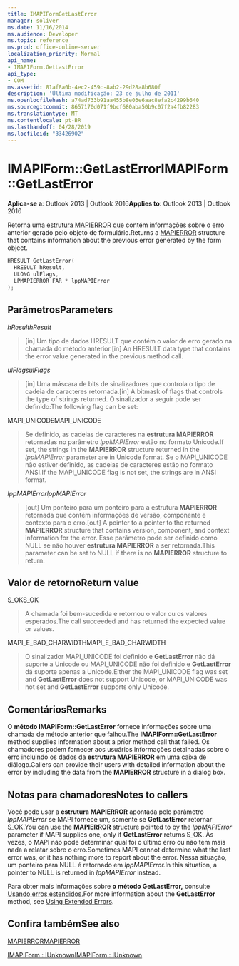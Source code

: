 ```yaml
---
title: IMAPIFormGetLastError
manager: soliver
ms.date: 11/16/2014
ms.audience: Developer
ms.topic: reference
ms.prod: office-online-server
localization_priority: Normal
api_name:
- IMAPIForm.GetLastError
api_type:
- COM
ms.assetid: 81af8a0b-4ec2-459c-8ab2-29d28a8b680f
description: 'Última modificação: 23 de julho de 2011'
ms.openlocfilehash: a74ad733b91aa455b8e03e6aac8efa2c4299b640
ms.sourcegitcommit: 8657170d071f9bcf680aba50b9c07f2a4fb82283
ms.translationtype: MT
ms.contentlocale: pt-BR
ms.lasthandoff: 04/28/2019
ms.locfileid: "33426902"
---
```

# <a name="imapiformgetlasterror"></a><span data-ttu-id="21217-103">IMAPIForm::GetLastError</span><span class="sxs-lookup"><span data-stu-id="21217-103">IMAPIForm::GetLastError</span></span>

  
  
<span data-ttu-id="21217-104">**Aplica-se a**: Outlook 2013 | Outlook 2016</span><span class="sxs-lookup"><span data-stu-id="21217-104">**Applies to**: Outlook 2013 | Outlook 2016</span></span> 
  
<span data-ttu-id="21217-105">Retorna uma [estrutura MAPIERROR](mapierror.md) que contém informações sobre o erro anterior gerado pelo objeto de formulário.</span><span class="sxs-lookup"><span data-stu-id="21217-105">Returns a [MAPIERROR](mapierror.md) structure that contains information about the previous error generated by the form object.</span></span> 
  
```cpp
HRESULT GetLastError(
  HRESULT hResult,
  ULONG ulFlags,
  LPMAPIERROR FAR * lppMAPIError
);
```

## <a name="parameters"></a><span data-ttu-id="21217-106">Parâmetros</span><span class="sxs-lookup"><span data-stu-id="21217-106">Parameters</span></span>

 <span data-ttu-id="21217-107">_hResult_</span><span class="sxs-lookup"><span data-stu-id="21217-107">_hResult_</span></span>
  
> <span data-ttu-id="21217-108">[in] Um tipo de dados HRESULT que contém o valor de erro gerado na chamada do método anterior.</span><span class="sxs-lookup"><span data-stu-id="21217-108">[in] An HRESULT data type that contains the error value generated in the previous method call.</span></span>
    
 <span data-ttu-id="21217-109">_ulFlags_</span><span class="sxs-lookup"><span data-stu-id="21217-109">_ulFlags_</span></span>
  
> <span data-ttu-id="21217-110">[in] Uma máscara de bits de sinalizadores que controla o tipo de cadeia de caracteres retornada.</span><span class="sxs-lookup"><span data-stu-id="21217-110">[in] A bitmask of flags that controls the type of strings returned.</span></span> <span data-ttu-id="21217-111">O sinalizador a seguir pode ser definido:</span><span class="sxs-lookup"><span data-stu-id="21217-111">The following flag can be set:</span></span> 
    
<span data-ttu-id="21217-112">MAPI_UNICODE</span><span class="sxs-lookup"><span data-stu-id="21217-112">MAPI_UNICODE</span></span> 
  
> <span data-ttu-id="21217-113">Se definido, as cadeias de caracteres na **estrutura MAPIERROR** retornadas no parâmetro  _lppMAPIError_ estão no formato Unicode.</span><span class="sxs-lookup"><span data-stu-id="21217-113">If set, the strings in the **MAPIERROR** structure returned in the  _lppMAPIError_ parameter are in Unicode format.</span></span> <span data-ttu-id="21217-114">Se o MAPI_UNICODE não estiver definido, as cadeias de caracteres estão no formato ANSI.</span><span class="sxs-lookup"><span data-stu-id="21217-114">If the MAPI_UNICODE flag is not set, the strings are in ANSI format.</span></span> 
    
 <span data-ttu-id="21217-115">_lppMAPIError_</span><span class="sxs-lookup"><span data-stu-id="21217-115">_lppMAPIError_</span></span>
  
> <span data-ttu-id="21217-116">[out] Um ponteiro para um ponteiro para a estrutura **MAPIERROR** retornada que contém informações de versão, componente e contexto para o erro.</span><span class="sxs-lookup"><span data-stu-id="21217-116">[out] A pointer to a pointer to the returned **MAPIERROR** structure that contains version, component, and context information for the error.</span></span> <span data-ttu-id="21217-117">Esse parâmetro pode ser definido como NULL se não houver **estrutura MAPIERROR** a ser retornada.</span><span class="sxs-lookup"><span data-stu-id="21217-117">This parameter can be set to NULL if there is no **MAPIERROR** structure to return.</span></span> 
    
## <a name="return-value"></a><span data-ttu-id="21217-118">Valor de retorno</span><span class="sxs-lookup"><span data-stu-id="21217-118">Return value</span></span>

<span data-ttu-id="21217-119">S_OK</span><span class="sxs-lookup"><span data-stu-id="21217-119">S_OK</span></span> 
  
> <span data-ttu-id="21217-120">A chamada foi bem-sucedida e retornou o valor ou os valores esperados.</span><span class="sxs-lookup"><span data-stu-id="21217-120">The call succeeded and has returned the expected value or values.</span></span>
    
<span data-ttu-id="21217-121">MAPI_E_BAD_CHARWIDTH</span><span class="sxs-lookup"><span data-stu-id="21217-121">MAPI_E_BAD_CHARWIDTH</span></span> 
  
> <span data-ttu-id="21217-122">O sinalizador MAPI_UNICODE foi definido e **GetLastError** não dá suporte a Unicode ou MAPI_UNICODE não foi definido e **GetLastError** dá suporte apenas a Unicode.</span><span class="sxs-lookup"><span data-stu-id="21217-122">Either the MAPI_UNICODE flag was set and **GetLastError** does not support Unicode, or MAPI_UNICODE was not set and **GetLastError** supports only Unicode.</span></span> 
    
## <a name="remarks"></a><span data-ttu-id="21217-123">Comentários</span><span class="sxs-lookup"><span data-stu-id="21217-123">Remarks</span></span>

<span data-ttu-id="21217-124">O **método IMAPIForm::GetLastError** fornece informações sobre uma chamada de método anterior que falhou.</span><span class="sxs-lookup"><span data-stu-id="21217-124">The **IMAPIForm::GetLastError** method supplies information about a prior method call that failed.</span></span> <span data-ttu-id="21217-125">Os chamadores podem fornecer aos usuários informações detalhadas sobre o erro incluindo os dados da **estrutura MAPIERROR** em uma caixa de diálogo.</span><span class="sxs-lookup"><span data-stu-id="21217-125">Callers can provide their users with detailed information about the error by including the data from the **MAPIERROR** structure in a dialog box.</span></span> 
  
## <a name="notes-to-callers"></a><span data-ttu-id="21217-126">Notas para chamadores</span><span class="sxs-lookup"><span data-stu-id="21217-126">Notes to callers</span></span>

<span data-ttu-id="21217-127">Você pode usar a **estrutura MAPIERROR** apontada pelo parâmetro  _lppMAPIError_ se MAPI fornece um, somente se **GetLastError** retornar S_OK.</span><span class="sxs-lookup"><span data-stu-id="21217-127">You can use the **MAPIERROR** structure pointed to by the  _lppMAPIError_ parameter if MAPI supplies one, only if **GetLastError** returns S_OK.</span></span> <span data-ttu-id="21217-128">Às vezes, o MAPI não pode determinar qual foi o último erro ou não tem mais nada a relatar sobre o erro.</span><span class="sxs-lookup"><span data-stu-id="21217-128">Sometimes MAPI cannot determine what the last error was, or it has nothing more to report about the error.</span></span> <span data-ttu-id="21217-129">Nessa situação, um ponteiro para NULL é retornado em _lppMAPIError._</span><span class="sxs-lookup"><span data-stu-id="21217-129">In this situation, a pointer to NULL is returned in  _lppMAPIError_ instead.</span></span> 
  
<span data-ttu-id="21217-130">Para obter mais informações sobre **o método GetLastError,** consulte [Usando erros estendidos.](mapi-extended-errors.md)</span><span class="sxs-lookup"><span data-stu-id="21217-130">For more information about the **GetLastError** method, see [Using Extended Errors](mapi-extended-errors.md).</span></span>
  
## <a name="see-also"></a><span data-ttu-id="21217-131">Confira também</span><span class="sxs-lookup"><span data-stu-id="21217-131">See also</span></span>



[<span data-ttu-id="21217-132">MAPIERROR</span><span class="sxs-lookup"><span data-stu-id="21217-132">MAPIERROR</span></span>](mapierror.md)
  
[<span data-ttu-id="21217-133">IMAPIForm : IUnknown</span><span class="sxs-lookup"><span data-stu-id="21217-133">IMAPIForm : IUnknown</span></span>](imapiformiunknown.md)

